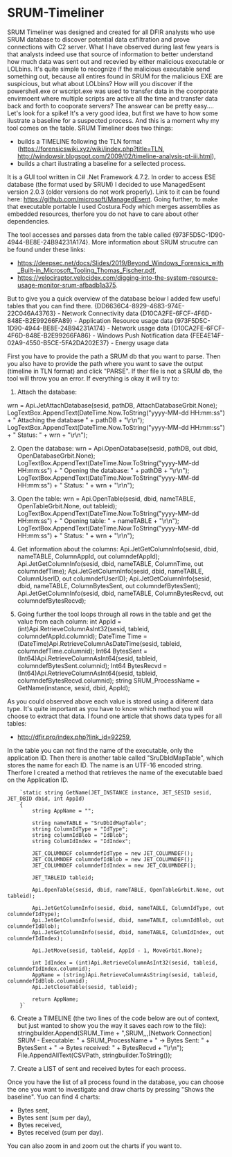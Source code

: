 # SRUM-Timeliner

SRUM Timeliner was designed and created for all DFIR analysts who use SRUM database to discover potential data exfiltration and prove connections with C2 server. What I have observed during last few years is that analysts indeed use that source of information to better understand how much data was sent out and recevied by either malicious executable or LOLbins. It's quite simple to recognize if the malicious executable send something out, because all entires found in SRUM for the malicious EXE are suspicious, but what about LOLbins? How will you discover if the powershell.exe or wscript.exe was used to transfer data in the coorporate envirmoent where multiple scripts are active all the time and transfer data back and forth to cooporate servers? The answear can be pretty easy.... Let's look for a spike! It's a very good idea, but first we have to how some ilustrate a baseline for a suspected process. And this is a moment why my tool comes on the table. SRUM Timeliner does two things:
- builds a TIMELINE following the TLN format (https://forensicswiki.xyz/wiki/index.php?title=TLN, http://windowsir.blogspot.com/2009/02/timeline-analysis-pt-iii.html),
- builds a chart ilustrating a baseline for a sellected process.

It is a GUI tool written in C# .Net Framework 4.7.2. In order to access ESE database (the format used by SRUM) I decided to use ManagedEsent version 2.0.3 (older versions do not work properly). Link to it can be found here: https://github.com/microsoft/ManagedEsent. Going further, to make that executable portable I used Costura.Fody which merges assemblies as embedded resources, therfore you do not have to care about other dependencies. 

The tool accesses and parsses data from the table called {973F5D5C-1D90-4944-BE8E-24B94231A174}. More information about SRUM strucutre can be found under these links:
- https://deepsec.net/docs/Slides/2019/Beyond_Windows_Forensics_with_Built-in_Microsoft_Tooling_Thomas_Fischer.pdf,
- https://velociraptor.velocidex.com/digging-into-the-system-resource-usage-monitor-srum-afbadb1a375.

But to give you a quick overview of the database below I added few useful tables that you can find there. 
{DD6636C4-8929-4683-974E-22C046A43763} - Network Connectivity data
{D10CA2FE-6FCF-4F6D-848E-B2E99266FA89} - Application Resource usage data
{973F5D5C-1D90-4944-BE8E-24B94231A174} - Network usage data 
{D10CA2FE-6FCF-4F6D-848E-B2E99266FA86} - Windows Push Notification data
{FEE4E14F-02A9-4550-B5CE-5FA2DA202E37} - Energy usage data


First you have to provide the path a SRUM db that you want to parse. Then you also have to provide the path where you want to save the output (timeline in TLN format) and click "PARSE". If ther file is not a SRUM db, the tool will throw you an error. If everything is okay it will try to:
1. Attach the database:

wrn = Api.JetAttachDatabase(sesid, pathDB, AttachDatabaseGrbit.None);
LogTextBox.AppendText(DateTime.Now.ToString("yyyy-MM-dd HH:mm:ss") + " Attaching the database " + pathDB + "\r\n");
LogTextBox.AppendText(DateTime.Now.ToString("yyyy-MM-dd HH:mm:ss") + " Status: " + wrn + "\r\n");

2. Open the database:
wrn = Api.OpenDatabase(sesid, pathDB, out dbid, OpenDatabaseGrbit.None);
LogTextBox.AppendText(DateTime.Now.ToString("yyyy-MM-dd HH:mm:ss") + " Opening the database: " + pathDB + "\r\n");
LogTextBox.AppendText(DateTime.Now.ToString("yyyy-MM-dd HH:mm:ss") + " Status: " + wrn + "\r\n");

3. Open the table:
wrn = Api.OpenTable(sesid, dbid, nameTABLE, OpenTableGrbit.None, out tableid);
LogTextBox.AppendText(DateTime.Now.ToString("yyyy-MM-dd HH:mm:ss") + " Opening table: " + nameTABLE + "\r\n");
LogTextBox.AppendText(DateTime.Now.ToString("yyyy-MM-dd HH:mm:ss") + " Status: " + wrn + "\r\n");

4. Get information about the columns:
Api.JetGetColumnInfo(sesid, dbid, nameTABLE, ColumnAppId, out columndefAppId);
Api.JetGetColumnInfo(sesid, dbid, nameTABLE, ColumnTime, out columndefTime);
Api.JetGetColumnInfo(sesid, dbid, nameTABLE, ColumnUserID, out columndefUserID);
Api.JetGetColumnInfo(sesid, dbid, nameTABLE, ColumnBytesSent, out columndefBytesSent);
Api.JetGetColumnInfo(sesid, dbid, nameTABLE, ColumnBytesRecvd, out columndefBytesRecvd);

5. Going further the tool loops through all rows in the table and get the value from each column:
int AppId = (int)Api.RetrieveColumnAsInt32(sesid, tableid, columndefAppId.columnid);
DateTime Time = (DateTime)Api.RetrieveColumnAsDateTime(sesid, tableid, columndefTime.columnid);
Int64 BytesSent = (Int64)Api.RetrieveColumnAsInt64(sesid, tableid, columndefBytesSent.columnid);
Int64 BytesRecvd = (Int64)Api.RetrieveColumnAsInt64(sesid, tableid, columndefBytesRecvd.columnid);
string SRUM_ProcessName = GetName(instance, sesid, dbid, AppId);

As you could observed above each value is stored using a diiferent data type. It's quite important as you have to know which method you will choose to extract that data. I found one article that shows data types for all tables: 
- http://dfir.pro/index.php?link_id=92259,

In the table you can not find the name of the executable, only the application ID. Then there is another table called "SruDbIdMapTable", which stores the name for each ID. The name is an UTF-16 encoded string. Therfore I created a method that retrieves the name of the executable baed on the Application ID. 

        `static string GetName(JET_INSTANCE instance, JET_SESID sesid, JET_DBID dbid, int AppId)
        {
            string AppName = "";

            string nameTABLE = "SruDbIdMapTable";
            string ColumnIdType = "IdType";
            string columnIdBlob = "IdBlob";
            string ColumIdIndex = "IdIndex";

            JET_COLUMNDEF columndefIdType = new JET_COLUMNDEF();
            JET_COLUMNDEF columndefIdBlob = new JET_COLUMNDEF();
            JET_COLUMNDEF columndefIdIndex = new JET_COLUMNDEF();

            JET_TABLEID tableid;

            Api.OpenTable(sesid, dbid, nameTABLE, OpenTableGrbit.None, out tableid);

            Api.JetGetColumnInfo(sesid, dbid, nameTABLE, ColumnIdType, out columndefIdType);
            Api.JetGetColumnInfo(sesid, dbid, nameTABLE, columnIdBlob, out columndefIdBlob);
            Api.JetGetColumnInfo(sesid, dbid, nameTABLE, ColumIdIndex, out columndefIdIndex);

            Api.JetMove(sesid, tableid, AppId - 1, MoveGrbit.None);

            int IdIndex = (int)Api.RetrieveColumnAsInt32(sesid, tableid, columndefIdIndex.columnid);
            AppName = (string)Api.RetrieveColumnAsString(sesid, tableid, columndefIdBlob.columnid);
            Api.JetCloseTable(sesid, tableid);

            return AppName;
        }`

6. Create a TIMELINE (the two lines of the code below are out of context, but just wanted to show you the way it saves each row to the file):
stringbuilder.Append(SRUM_Time + ",SRUM,,,[Network Connection] SRUM - Executable: " + SRUM_ProcessName + " -> Bytes Sent: " + BytesSent + " -> Bytes received: " + BytesRecvd + "\r\n");
File.AppendAllText(CSVPath, stringbuilder.ToString());

7. Create a LIST of sent and received bytes for each process. 

Once you have the list of all process found in the database, you can choose the one you want to investigate and draw charts by pressing "Shows the baseline". Yuo can find 4 charts:
- Bytes sent,
- Bytes sent (sum per day),
- Bytes received,
- Bytes received (sum per day).

You can also zoom in and zoom out the charts if you want to.
